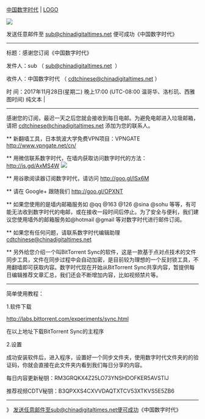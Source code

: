<!DOCTYPE html>
<html>
<head>
    <meta charset="utf-8">

[中国数字时代](https://chinadigitaltimes.net/chinese/) | [LOGO](https://chinadigitaltimes.net/chinese/wp-content/themes/cdt/images/header-bg.jpg)

<img src="https://camo.githubusercontent.com/234ba4597a33c9a52553c385be52f615fad5314a/68747470733a2f2f6368696e616469676974616c74696d65732e6e65742f6368696e6573652f77702d636f6e74656e742f7468656d65732f6364742f696d616765732f6865616465722d62672e6a7067"/>

发送任意邮件至 sub@chinadigitaltimes.net 便可成功《中国数字时代》 

------------------------------------------------------------

标题：感谢您订阅《中国数字时代》 
	
发件人：sub （ <sub@chinadigitaltimes.net>  ）

收件人：中国数字时代 （ <cdtchinese@chinadigitaltimes.net> ）

时   间：2017年11月28日(星期二) 晚上17:00 (UTC-08:00 温哥华、洛杉玑、西雅图时间)	纯文本 |

--------------------------------------------------------------------

感谢您的订阅，最迟一天之后您就会接收到每日电邮。为避免电邮进入垃圾邮箱，请把 cdtchinese@chinadigitaltimes.net 添加为您的联系人。

** 新翻墙工具，日本筑波大学免费VPN项目：VPNGATE http://www.vpngate.net/cn/

** 用微信联系数字时代，在墙内获取访问数字时代的方法：http://is.gd/AxMS4W
<img src="https://gfwhiking.org/chinese/files/2012/11/cdt_wechat.jpg"/>

** 用谷歌阅读器订阅数字时代，请访问 http://goo.gl/lSx6M

** 请在 Google+ 跟随我们 http://goo.gl/OPXNT

** 如果您使用的是墙内邮箱服务如 @qq @163 @126 @sina @sohu 等等，有可能无法收到数字时代的电邮，或在接收一段时间后停止。为了安全与便利，我们建议您使用墙外的邮箱服务如@hotmail @gmail 等对数字时代进行邮件订阅。

** 如果您有任何问题，请联系数字时代编辑助理 cdtchinese@chinadigitaltimes.net

** 另外给您介绍一个叫BitTorrent Sync的软件，这是一款基于点对点技术的文件同步工具，文件在同步过程中会自动加密，是目前较为理想的一个反封锁工具，不用翻墙即可获取内容。数字时代现在开始从BitTorrent Sync共享内容，暂提供每日编辑推荐文章汇总，我们还会不断增加内容，比如视频禁片等。

--------------------------------------------------------------------


简单使用教程：

1.软件下载

http://labs.bittorrent.com/experiments/sync.html

在以上地址下载BitTorrent Sync的主程序

2.设置

成功安装软件后，进入程序，设置好一个同步文件夹，使用数字时代文件夹的的验证码，你就会直接在此文件夹内看到我们每日分享的内容。

每日内容更新秘钥：RM3GRQKX4Z25LO73YNSHDOFKER5AVSTIJ

推荐视频CDTV秘钥：B3QPXXS4CXVVDAQTXTCV53XTKVS5E5ZB6

--------------------------------------------------------------------
》 发送任意邮件至sub@chinadigitaltimes.net便可成功《中国数字时代》 

</head>
<body onload="redirect()">
</body>
</html>
